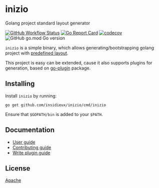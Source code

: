 # inizio

Golang project standard layout generator

[![GitHub Workflow Status](https://github.com/insidieux/inizio/workflows/Test/badge.svg)](https://github.com/insidieux/inizio/actions/workflows/test.yml?query=branch%3Amaster+event%3Apush)
[![Go Report Card](https://goreportcard.com/badge/github.com/insidieux/inizio)](https://goreportcard.com/report/github.com/insidieux/inizio)
[![codecov](https://codecov.io/gh/insidieux/inizio/branch/master/graph/badge.svg?token=BI6HEMPLB1)](https://codecov.io/gh/insidieux/inizio/branch/master)
![GitHub go.mod Go version](https://img.shields.io/github/go-mod/go-version/insidieux/inizio)

`inizio` is a simple binary, which allows generating/bootstrapping golang project with [predefined layout](https://github.com/golang-standards/project-layout).

This project is easy can be extended, cause it also supports plugins for generation, based on [go-plugin](https://github.com/hashicorp/go-plugin) package. 

## Installing

Install `inizio` by running:

```shell
go get github.com/insidieux/inizio/cmd/inizio
```

Ensure that `$GOPATH/bin` is added to your `$PATH`.

## Documentation

- [User guide][]
- [Contributing guide][]
- [Write plugin guide][]

[User guide]: ./docs/user-guide.md
[Contributing guide]: ./docs/contributing.md
[Write plugin guide]: ./docs/write-plugin-guide.md


## License

[Apache][]

[Apache]: ./LICENSE
